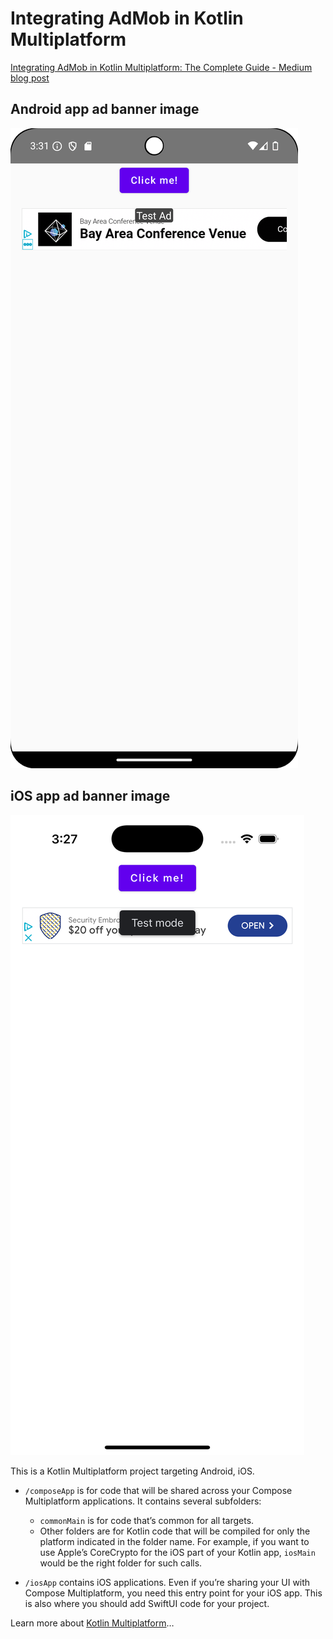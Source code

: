 # Integrating AdMob in Kotlin Multiplatform

[Integrating AdMob in Kotlin Multiplatform: The Complete Guide - Medium blog post](https://andresand.medium.com/integrating-admob-in-kotlin-multiplatform-a-complete-guide-cc450e6d6c0c)

## Android app ad banner image
![Android App Image](android_ad_banner.png)

## iOS app ad banner image
![iOS App Image](ios_ad_banner.png)


This is a Kotlin Multiplatform project targeting Android, iOS.

* `/composeApp` is for code that will be shared across your Compose Multiplatform applications.
  It contains several subfolders:
  - `commonMain` is for code that’s common for all targets.
  - Other folders are for Kotlin code that will be compiled for only the platform indicated in the folder name.
    For example, if you want to use Apple’s CoreCrypto for the iOS part of your Kotlin app,
    `iosMain` would be the right folder for such calls.

* `/iosApp` contains iOS applications. Even if you’re sharing your UI with Compose Multiplatform, 
  you need this entry point for your iOS app. This is also where you should add SwiftUI code for your project.


Learn more about [Kotlin Multiplatform](https://www.jetbrains.com/help/kotlin-multiplatform-dev/get-started.html)…